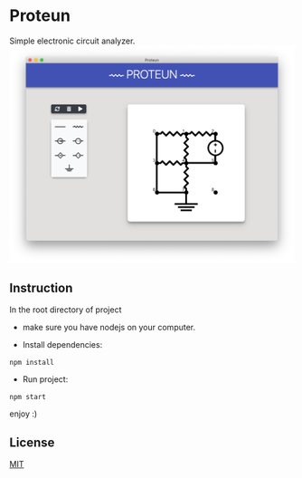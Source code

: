 # Proteun

Simple electronic circuit analyzer.  
![](introduction.png)


## Instruction
In the root directory of project  
* make sure you have nodejs on your computer.  

* Install dependencies:
```
npm install
```
* Run project:
```
npm start
```

enjoy :)

## License
[MIT](LICENSE)
